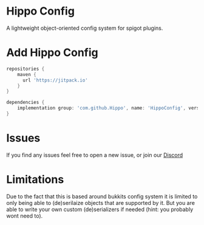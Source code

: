 # Hippo Config

A lightweight object-oriented config system for spigot plugins.

# Add Hippo Config

```groovy
repositories {
    maven {
      url 'https://jitpack.io'
    }
}
```

```groovy
dependencies {
    implementation group: 'com.github.Hippo', name: 'HippoConfig', version: '1.0.5'
}
```

# Issues

If you find any issues feel free to open a new issue, or join our [Discord](https://discord.gg/YsZCrRkgmT)

# Limitations

Due to the fact that this is based around bukkits config system it is limited to only being able to (de)serilaize
objects that are supported by it. But you are able to write your own custom (de)serializers if needed (hint: you
probably wont need to).